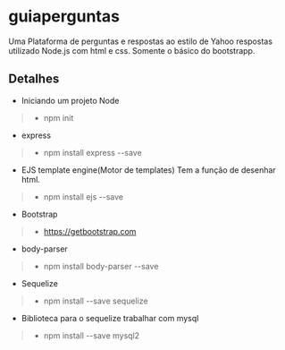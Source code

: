 # guiaperguntas
Uma Plataforma de perguntas e respostas ao estilo de Yahoo respostas
utilizado Node.js com html e css.
Somente o básico do bootstrapp.

## Detalhes
* Iniciando um projeto Node
> * npm init

* express
> * npm install express --save

* EJS template engine(Motor de templates) Tem a função de desenhar html.
> * npm install ejs --save

* Bootstrap
> * https://getbootstrap.com

* body-parser
> * npm install body-parser --save

* Sequelize
> * npm install --save sequelize

* Biblioteca para o sequelize trabalhar com mysql
> * npm install --save mysql2
